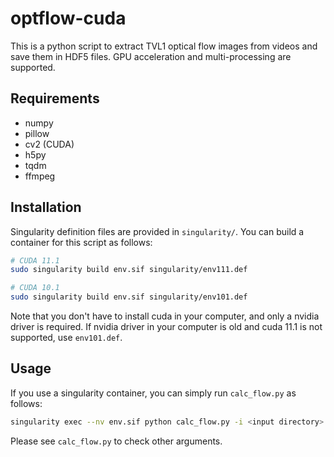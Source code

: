 # optflow-cuda
This is a python script to extract TVL1 optical flow images from videos and save them in HDF5 files.
GPU acceleration and multi-processing are supported.

## Requirements
- numpy
- pillow
- cv2 (CUDA)
- h5py
- tqdm
- ffmpeg

## Installation

Singularity definition files are provided in `singularity/`.
You can build a container for this script as follows:
```bash
# CUDA 11.1
sudo singularity build env.sif singularity/env111.def

# CUDA 10.1
sudo singularity build env.sif singularity/env101.def
```

Note that you don't have to install cuda in your computer, and only a nvidia driver is required.
If nvidia driver in your computer is old and cuda 11.1 is not supported, use `env101.def`.

## Usage
If you use a singularity container, you can simply run `calc_flow.py` as follows:
```bash
singularity exec --nv env.sif python calc_flow.py -i <input directory> -o <output directory> -e <target extension>
```

Please see `calc_flow.py` to check other arguments.
